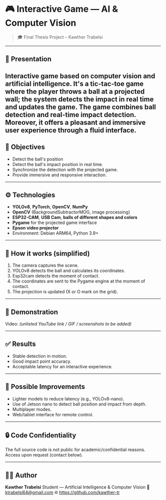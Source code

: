 # 🎮 Interactive Game — AI & Computer Vision

> 🎓 Final Thesis Project – Kawther Trabelsi

---

## 🌟 Presentation
Interactive game based on **computer vision** and **artificial intelligence**.
It's a tic-tac-toe game where the player throws a ball at a projected wall; the system detects the impact in real time and updates the game.
The game combines ball detection and real-time impact detection. Moreover, it offers a pleasant and immersive user experience through a fluid interface.
--

## 🎯 Objectives
- Detect the ball's position
- Detect the ball's impact position in real time.
- Synchronize the detection with the projected game.
- Provide immersive and responsive interaction.

---

## ⚙️ Technologies
- **YOLOv8**, **PyTorch**, **OpenCV**, **NumPy**
- **OpenCV** (BackgroundSubtractorMOG, image processing)
- **ESP32-CAM**, **USB Cam**, **balls of different shapes and colors**
- **Pygame** for the projected game interface
- **Epson video projector**
- Environment: Debian ARM64, Python 3.9+

---

## 🧩 How it works (simplified)
1. The camera captures the scene.
2. YOLOv8 detects the ball and calculates its coordinates.
3. Esp32cam detects the moment of contact.
4. The coordinates are sent to the Pygame engine at the moment of contact.
4. The projection is updated (X or O mark on the grid).

---

## 📸 Demonstration
Video: *(unlisted YouTube link / GIF / screenshots to be added)*

---

## ✅ Results
- Stable detection in motion.
- Good impact point accuracy.
- Acceptable latency for an interactive experience.

---

## 🚀 Possible Improvements
- Lighter models to reduce latency (e.g., YOLOv8-nano).
- Use of Jetson nano to detect ball position and impact from depth.
- Multiplayer modes.
- Web/tablet interface for remote control.

---

## 🔒 Code Confidentiality
The full source code is not public for academic/confidential reasons.
Access upon request (contact below).

---

## 👩‍💻 Author
**Kawther Trabelsi**
Student — Artificial Intelligence & Computer Vision
📧 ktrabelsi64@gmail.com
🌐 https://github.com/kawther-tr
